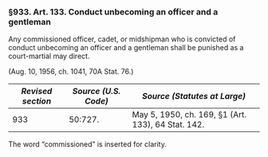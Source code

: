 ### §933. Art. 133. Conduct unbecoming an officer and a gentleman ###

Any commissioned officer, cadet, or midshipman who is convicted of conduct unbecoming an officer and a gentleman shall be punished as a court-martial may direct.

(Aug. 10, 1956, ch. 1041, 70A Stat. 76.)

|*Revised section*|*Source (U.S. Code)*|           *Source (Statutes at Large)*           |
|-----------------|--------------------|--------------------------------------------------|
|       933       |      50:727.       |May 5, 1950, ch. 169, §1 (Art. 133), 64 Stat. 142.|

The word “commissioned” is inserted for clarity.